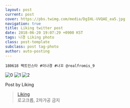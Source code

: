 ```yaml
---
layout: post
current: post
cover: https://pbs.twimg.com/media/DgIHL-UVQAE_ea5.jpg
navigation: true
title: Liking twitter post
date: 2018-06-20 19:07:29 +0900 KST
tags: 나경 Liking photo
class: post-template
subclass: post tag-photo
author: auto-posting
---
```


```  
180618 팩트인스타 #이나경 #나꼬 @realfromis_9  

```

![0](https://pbs.twimg.com/media/DgIHL-UVAAAN6i4.jpg)
![1](https://pbs.twimg.com/media/DgIHL-VU0AAbrxM.jpg)
![2](https://pbs.twimg.com/media/DgIHL-UVQAE_ea5.jpg)


Post by Liking

> [Liking](https://twitter.com/liking61)  
> 로고크롭, 2차가공 금지